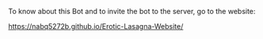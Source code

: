 To know about this Bot and to invite the bot to the server, go to the website:

https://nabq5272b.github.io/Erotic-Lasagna-Website/


